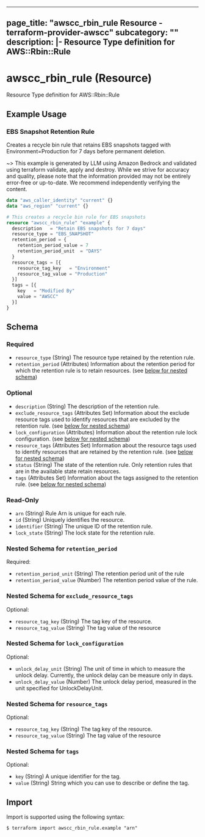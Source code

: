 
---
page_title: "awscc_rbin_rule Resource - terraform-provider-awscc"
subcategory: ""
description: |-
  Resource Type definition for AWS::Rbin::Rule
---

# awscc_rbin_rule (Resource)

Resource Type definition for AWS::Rbin::Rule

## Example Usage

### EBS Snapshot Retention Rule

Creates a recycle bin rule that retains EBS snapshots tagged with Environment=Production for 7 days before permanent deletion.

~> This example is generated by LLM using Amazon Bedrock and validated using terraform validate, apply and destroy. While we strive for accuracy and quality, please note that the information provided may not be entirely error-free or up-to-date. We recommend independently verifying the content.

```terraform
data "aws_caller_identity" "current" {}
data "aws_region" "current" {}

# This creates a recycle bin rule for EBS snapshots
resource "awscc_rbin_rule" "example" {
  description   = "Retain EBS snapshots for 7 days"
  resource_type = "EBS_SNAPSHOT"
  retention_period = {
    retention_period_value = 7
    retention_period_unit  = "DAYS"
  }
  resource_tags = [{
    resource_tag_key   = "Environment"
    resource_tag_value = "Production"
  }]
  tags = [{
    key   = "Modified By"
    value = "AWSCC"
  }]
}
```

<!-- schema generated by tfplugindocs -->
## Schema

### Required

- `resource_type` (String) The resource type retained by the retention rule.
- `retention_period` (Attributes) Information about the retention period for which the retention rule is to retain resources. (see [below for nested schema](#nestedatt--retention_period))

### Optional

- `description` (String) The description of the retention rule.
- `exclude_resource_tags` (Attributes Set) Information about the exclude resource tags used to identify resources that are excluded by the retention rule. (see [below for nested schema](#nestedatt--exclude_resource_tags))
- `lock_configuration` (Attributes) Information about the retention rule lock configuration. (see [below for nested schema](#nestedatt--lock_configuration))
- `resource_tags` (Attributes Set) Information about the resource tags used to identify resources that are retained by the retention rule. (see [below for nested schema](#nestedatt--resource_tags))
- `status` (String) The state of the retention rule. Only retention rules that are in the available state retain resources.
- `tags` (Attributes Set) Information about the tags assigned to the retention rule. (see [below for nested schema](#nestedatt--tags))

### Read-Only

- `arn` (String) Rule Arn is unique for each rule.
- `id` (String) Uniquely identifies the resource.
- `identifier` (String) The unique ID of the retention rule.
- `lock_state` (String) The lock state for the retention rule.

<a id="nestedatt--retention_period"></a>
### Nested Schema for `retention_period`

Required:

- `retention_period_unit` (String) The retention period unit of the rule
- `retention_period_value` (Number) The retention period value of the rule.


<a id="nestedatt--exclude_resource_tags"></a>
### Nested Schema for `exclude_resource_tags`

Optional:

- `resource_tag_key` (String) The tag key of the resource.
- `resource_tag_value` (String) The tag value of the resource


<a id="nestedatt--lock_configuration"></a>
### Nested Schema for `lock_configuration`

Optional:

- `unlock_delay_unit` (String) The unit of time in which to measure the unlock delay. Currently, the unlock delay can be measure only in days.
- `unlock_delay_value` (Number) The unlock delay period, measured in the unit specified for UnlockDelayUnit.


<a id="nestedatt--resource_tags"></a>
### Nested Schema for `resource_tags`

Optional:

- `resource_tag_key` (String) The tag key of the resource.
- `resource_tag_value` (String) The tag value of the resource


<a id="nestedatt--tags"></a>
### Nested Schema for `tags`

Optional:

- `key` (String) A unique identifier for the tag.
- `value` (String) String which you can use to describe or define the tag.

## Import

Import is supported using the following syntax:

```shell
$ terraform import awscc_rbin_rule.example "arn"
```
